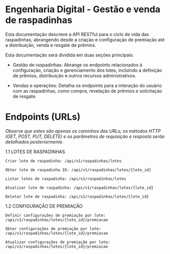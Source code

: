 # Engenharia Digital - Gestão e venda de raspadinhas

Esta documentação descreve a API RESTful para o ciclo de vida das raspadinhas, abrangendo desde a criação e configuração de premiação até a distribuição, venda e resgate de prêmios.

Esta documentação será dividida em duas seções principais:

- Gestão de raspadinhas: Abrange os endpoints relacionados à configuração, criação e gerenciamento dos lotes, incluindo a definição de prêmios, distribuição e outros recursos administrativos.

- Vendas e operações: Detalha os endpoints para a interação do usuário com as raspadinhas, como compra, revelação de prêmios e solicitação de resgate.

# Endpoints (URLs)

_Observe que estes são apenas os caminhos das URLs; os métodos HTTP (GET, POST, PUT, DELETE) e os parâmetros de requisição e resposta serão detalhados posteriormente._

1.1 LOTES DE RASPADINHAS

	Criar lote de raspadinha: /api/v1/raspadinhas/lotes 
 
	Obter lote de raspadinha ID: /api/v1/raspadinhas/lotes/{lote_id}
 
	Listar lotes de raspadinha: /api/v1/raspadinhas/lotes
 
	Atualizar lote de raspadinha: /api/v1/raspadinhas/lotes/{lote_id}
 
	Deletar lote de raspadinha: /api/v1/raspadinhas/lotes/{lote_id}
 

1.2 CONFIGURAÇÃO DE PREMIAÇÃO

	Definir configurações de premiação por lote: /api/v1/raspadinhas/lotes/{lote_id}/premiacao
 
	Obter configurações de premiação por lote: /api/v1/raspadinhas/lotes/{lote_id}/premiacao
 
	Atualizar configurações de premiação por lote: /api/v1/raspadinhas/lotes/{lote_id}/premiacao
